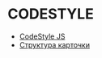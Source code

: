 CODESTYLE
===
* [CodeStyle JS](https://github.com/eclegend/code-style/blob/master/code-style.md)
* [Структура карточки](https://github.com/eclegend/code-style/blob/master/card-srtucture.md)

